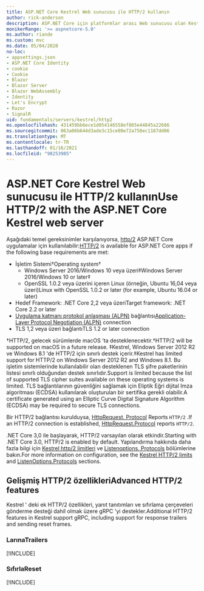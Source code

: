 ```yaml
---
title: ASP.NET Core Kestrel Web sunucusu ile HTTP/2 kullanın
author: rick-anderson
description: ASP.NET Core için platformlar arası Web sunucusu olan Kestrel ile HTTP/2 kullanma hakkında bilgi edinin.
monikerRange: '>= aspnetcore-5.0'
ms.author: riande
ms.custom: mvc
ms.date: 05/04/2020
no-loc:
- appsettings.json
- ASP.NET Core Identity
- cookie
- Cookie
- Blazor
- Blazor Server
- Blazor WebAssembly
- Identity
- Let's Encrypt
- Razor
- SignalR
uid: fundamentals/servers/kestrel/http2
ms.openlocfilehash: 431459bb6ece1d054146558ef865e44845a22686
ms.sourcegitcommit: 063a06b644d3ade3c15ce00e72a758ec1187dd06
ms.translationtype: MT
ms.contentlocale: tr-TR
ms.lasthandoff: 01/16/2021
ms.locfileid: "98253985"
---
```

# <a name="use-http2-with-the-aspnet-core-kestrel-web-server"></a><span data-ttu-id="0d0d3-103">ASP.NET Core Kestrel Web sunucusu ile HTTP/2 kullanın</span><span class="sxs-lookup"><span data-stu-id="0d0d3-103">Use HTTP/2 with the ASP.NET Core Kestrel web server</span></span>

<span data-ttu-id="0d0d3-104">Aşağıdaki temel gereksinimler karşılanıyorsa, [http/2](https://httpwg.org/specs/rfc7540.html) ASP.NET Core uygulamalar için kullanılabilir:</span><span class="sxs-lookup"><span data-stu-id="0d0d3-104">[HTTP/2](https://httpwg.org/specs/rfc7540.html) is available for ASP.NET Core apps if the following base requirements are met:</span></span>

* <span data-ttu-id="0d0d3-105">İşletim Sistemi&dagger;</span><span class="sxs-lookup"><span data-stu-id="0d0d3-105">Operating system&dagger;</span></span>
  * <span data-ttu-id="0d0d3-106">Windows Server 2016/Windows 10 veya üzeri&Dagger;</span><span class="sxs-lookup"><span data-stu-id="0d0d3-106">Windows Server 2016/Windows 10 or later&Dagger;</span></span>
  * <span data-ttu-id="0d0d3-107">OpenSSL 1.0.2 veya üzerini içeren Linux (örneğin, Ubuntu 16,04 veya üzeri)</span><span class="sxs-lookup"><span data-stu-id="0d0d3-107">Linux with OpenSSL 1.0.2 or later (for example, Ubuntu 16.04 or later)</span></span>
* <span data-ttu-id="0d0d3-108">Hedef Framework: .NET Core 2,2 veya üzeri</span><span class="sxs-lookup"><span data-stu-id="0d0d3-108">Target framework: .NET Core 2.2 or later</span></span>
* <span data-ttu-id="0d0d3-109">[Uygulama katmanı protokol anlaşması (ALPN)](https://tools.ietf.org/html/rfc7301#section-3) bağlantısı</span><span class="sxs-lookup"><span data-stu-id="0d0d3-109">[Application-Layer Protocol Negotiation (ALPN)](https://tools.ietf.org/html/rfc7301#section-3) connection</span></span>
* <span data-ttu-id="0d0d3-110">TLS 1,2 veya üzeri bağlantı</span><span class="sxs-lookup"><span data-stu-id="0d0d3-110">TLS 1.2 or later connection</span></span>

<span data-ttu-id="0d0d3-111">&dagger;HTTP/2, gelecek sürümlerde macOS 'ta desteklenecektir.</span><span class="sxs-lookup"><span data-stu-id="0d0d3-111">&dagger;HTTP/2 will be supported on macOS in a future release.</span></span>
<span data-ttu-id="0d0d3-112">&Dagger;Kestrel, Windows Server 2012 R2 ve Windows 8.1 'de HTTP/2 için sınırlı destek içerir.</span><span class="sxs-lookup"><span data-stu-id="0d0d3-112">&Dagger;Kestrel has limited support for HTTP/2 on Windows Server 2012 R2 and Windows 8.1.</span></span> <span data-ttu-id="0d0d3-113">Bu işletim sistemlerinde kullanılabilir olan desteklenen TLS şifre paketlerinin listesi sınırlı olduğundan destek sınırlıdır.</span><span class="sxs-lookup"><span data-stu-id="0d0d3-113">Support is limited because the list of supported TLS cipher suites available on these operating systems is limited.</span></span> <span data-ttu-id="0d0d3-114">TLS bağlantılarının güvenliğini sağlamak için Eliptik Eğri dijital Imza algoritması (ECDSA) kullanılarak oluşturulan bir sertifika gerekli olabilir.</span><span class="sxs-lookup"><span data-stu-id="0d0d3-114">A certificate generated using an Elliptic Curve Digital Signature Algorithm (ECDSA) may be required to secure TLS connections.</span></span>

<span data-ttu-id="0d0d3-115">Bir HTTP/2 bağlantısı kurulduysa, [HttpRequest. Protocol](xref:Microsoft.AspNetCore.Http.HttpRequest.Protocol%2A) Reports `HTTP/2` .</span><span class="sxs-lookup"><span data-stu-id="0d0d3-115">If an HTTP/2 connection is established, [HttpRequest.Protocol](xref:Microsoft.AspNetCore.Http.HttpRequest.Protocol%2A) reports `HTTP/2`.</span></span>

<span data-ttu-id="0d0d3-116">.NET Core 3,0 ile başlayarak, HTTP/2 varsayılan olarak etkindir.</span><span class="sxs-lookup"><span data-stu-id="0d0d3-116">Starting with .NET Core 3.0, HTTP/2 is enabled by default.</span></span> <span data-ttu-id="0d0d3-117">Yapılandırma hakkında daha fazla bilgi için [Kestrel http/2 limitleri](xref:fundamentals/servers/kestrel/options#http2-limits) ve [Listenoptions. Protocols](xref:fundamentals/servers/kestrel/endpoints#listenoptionsprotocols) bölümlerine bakın.</span><span class="sxs-lookup"><span data-stu-id="0d0d3-117">For more information on configuration, see the [Kestrel HTTP/2 limits](xref:fundamentals/servers/kestrel/options#http2-limits) and [ListenOptions.Protocols](xref:fundamentals/servers/kestrel/endpoints#listenoptionsprotocols) sections.</span></span>

## <a name="advanced-http2-features"></a><span data-ttu-id="0d0d3-118">Gelişmiş HTTP/2 özellikleri</span><span class="sxs-lookup"><span data-stu-id="0d0d3-118">Advanced HTTP/2 features</span></span>

<span data-ttu-id="0d0d3-119">Kestrel ' deki ek HTTP/2 özellikleri, yanıt tanıtımları ve sıfırlama çerçeveleri gönderme desteği dahil olmak üzere gRPC 'yi destekler.</span><span class="sxs-lookup"><span data-stu-id="0d0d3-119">Additional HTTP/2 features in Kestrel support gRPC, including support for response trailers and sending reset frames.</span></span>

### <a name="trailers"></a><span data-ttu-id="0d0d3-120">Larına</span><span class="sxs-lookup"><span data-stu-id="0d0d3-120">Trailers</span></span>

[!INCLUDE[](~/includes/trailers.md)]

### <a name="reset"></a><span data-ttu-id="0d0d3-121">Sıfırla</span><span class="sxs-lookup"><span data-stu-id="0d0d3-121">Reset</span></span>

[!INCLUDE[](~/includes/reset.md)]
